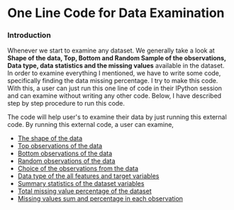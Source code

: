 # One Line Code for Data Examination

### Introduction


Whenever we start to examine any dataset. We generally take a look at **Shape of the data, Top, Bottom and Random Sample of the observations, Data type, data statistics and the missing values** available in the dataset. In order to examine everything I mentioned, we have to write some code, specifically finding the data missing percentage. I try to make this code. With this, a user can just run this one line of code in their IPython session and can examine without writing any other code. Below, I have described step by step procedure to run this code.  

The code will help user's to examine their data by just running this external code. By running this external code, a user can examine,

* [The shape of the data](#The-shape-of-the-data)
* [Top observations of the data](#Top-observations-of-the-data)
* [Bottom observations of the data](#Bottom-observations-of-the-data)
* [Random observations of the data](#Random-observations-of-the-data)
* [Choice of the observations from the data](#Choice-of-the-observations-from-the-data)
* [Data type of the all features and target variables](#Data-type-of-the-all-features-and-target-variables)
* [Summary statistics of the dataset variables](#Summary-statistics-of-the-dataset-variables)
* [Total missing value percentage of the dataset](#Total-missing-value-percentage-of-the-dataset)
* [Missing values sum and percentage in each observation](#Missing-values-sum-and-percentage-in-each-observation)

